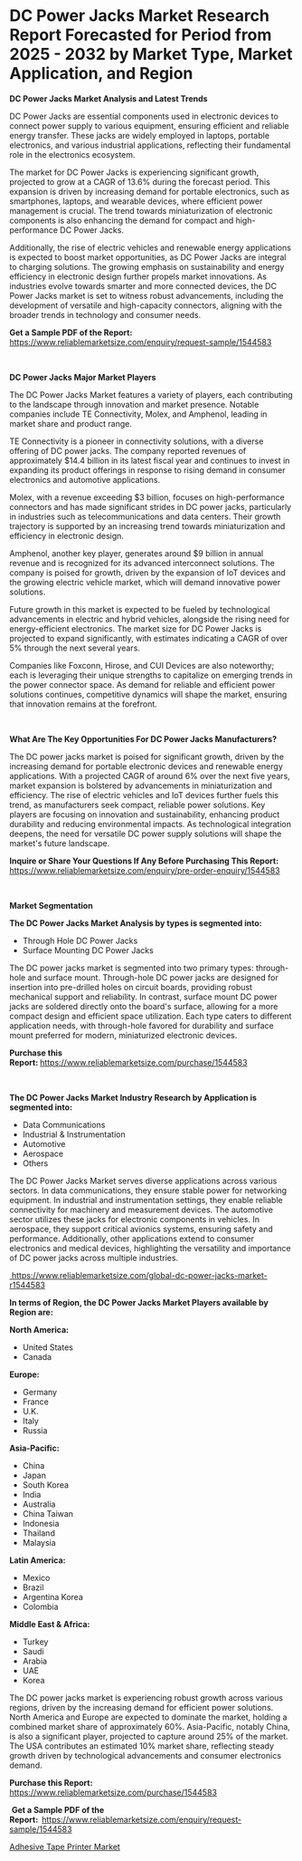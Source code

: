 <p><h1>DC Power Jacks Market Research Report Forecasted for Period from 2025 -  2032 by Market Type, Market Application, and Region</h1></p><p><strong>DC Power Jacks Market Analysis and Latest Trends</strong></p>
<p><p>DC Power Jacks are essential components used in electronic devices to connect power supply to various equipment, ensuring efficient and reliable energy transfer. These jacks are widely employed in laptops, portable electronics, and various industrial applications, reflecting their fundamental role in the electronics ecosystem.</p><p>The market for DC Power Jacks is experiencing significant growth, projected to grow at a CAGR of 13.6% during the forecast period. This expansion is driven by increasing demand for portable electronics, such as smartphones, laptops, and wearable devices, where efficient power management is crucial. The trend towards miniaturization of electronic components is also enhancing the demand for compact and high-performance DC Power Jacks.</p><p>Additionally, the rise of electric vehicles and renewable energy applications is expected to boost market opportunities, as DC Power Jacks are integral to charging solutions. The growing emphasis on sustainability and energy efficiency in electronic design further propels market innovations. As industries evolve towards smarter and more connected devices, the DC Power Jacks market is set to witness robust advancements, including the development of versatile and high-capacity connectors, aligning with the broader trends in technology and consumer needs.</p></p>
<p><strong>Get a Sample PDF of the Report:&nbsp;</strong> <a href="https://www.reliablemarketsize.com/enquiry/request-sample/1544583?utm_campaign=2378&utm_medium=2&utm_source=Github&utm_content=ia&utm_term=17022025&utm_id=dc-power-jacks">https://www.reliablemarketsize.com/enquiry/request-sample/1544583</a></p>
<p>&nbsp;</p>
<p><strong>DC Power Jacks Major Market Players</strong></p>
<p><p>The DC Power Jacks Market features a variety of players, each contributing to the landscape through innovation and market presence. Notable companies include TE Connectivity, Molex, and Amphenol, leading in market share and product range.</p><p>TE Connectivity is a pioneer in connectivity solutions, with a diverse offering of DC power jacks. The company reported revenues of approximately $14.4 billion in its latest fiscal year and continues to invest in expanding its product offerings in response to rising demand in consumer electronics and automotive applications.</p><p>Molex, with a revenue exceeding $3 billion, focuses on high-performance connectors and has made significant strides in DC power jacks, particularly in industries such as telecommunications and data centers. Their growth trajectory is supported by an increasing trend towards miniaturization and efficiency in electronic design.</p><p>Amphenol, another key player, generates around $9 billion in annual revenue and is recognized for its advanced interconnect solutions. The company is poised for growth, driven by the expansion of IoT devices and the growing electric vehicle market, which will demand innovative power solutions.</p><p>Future growth in this market is expected to be fueled by technological advancements in electric and hybrid vehicles, alongside the rising need for energy-efficient electronics. The market size for DC Power Jacks is projected to expand significantly, with estimates indicating a CAGR of over 5% through the next several years.</p><p>Companies like Foxconn, Hirose, and CUI Devices are also noteworthy; each is leveraging their unique strengths to capitalize on emerging trends in the power connector space. As demand for reliable and efficient power solutions continues, competitive dynamics will shape the market, ensuring that innovation remains at the forefront.</p></p>
<p>&nbsp;</p>
<p><strong>What Are The Key Opportunities For DC Power Jacks Manufacturers?</strong></p>
<p><p>The DC power jacks market is poised for significant growth, driven by the increasing demand for portable electronic devices and renewable energy applications. With a projected CAGR of around 6% over the next five years, market expansion is bolstered by advancements in miniaturization and efficiency. The rise of electric vehicles and IoT devices further fuels this trend, as manufacturers seek compact, reliable power solutions. Key players are focusing on innovation and sustainability, enhancing product durability and reducing environmental impacts. As technological integration deepens, the need for versatile DC power supply solutions will shape the market's future landscape.</p></p>
<p><strong>Inquire or Share Your Questions If Any Before Purchasing This Report:</strong> <a href="https://www.reliablemarketsize.com/enquiry/pre-order-enquiry/1544583?utm_campaign=2378&utm_medium=2&utm_source=Github&utm_content=ia&utm_term=17022025&utm_id=dc-power-jacks">https://www.reliablemarketsize.com/enquiry/pre-order-enquiry/1544583</a></p>
<p>&nbsp;</p>
<p><strong>Market Segmentation</strong></p>
<p><strong>The DC Power Jacks Market Analysis by types is segmented into:</strong></p>
<p><ul><li>Through Hole DC Power Jacks</li><li>Surface Mounting DC Power Jacks</li></ul></p>
<p><p>The DC power jacks market is segmented into two primary types: through-hole and surface mount. Through-hole DC power jacks are designed for insertion into pre-drilled holes on circuit boards, providing robust mechanical support and reliability. In contrast, surface mount DC power jacks are soldered directly onto the board's surface, allowing for a more compact design and efficient space utilization. Each type caters to different application needs, with through-hole favored for durability and surface mount preferred for modern, miniaturized electronic devices.</p></p>
<p><strong>Purchase this Report:&nbsp;</strong><a href="https://www.reliablemarketsize.com/purchase/1544583?utm_campaign=2378&utm_medium=2&utm_source=Github&utm_content=ia&utm_term=17022025&utm_id=dc-power-jacks">https://www.reliablemarketsize.com/purchase/1544583</a></p>
<p>&nbsp;</p>
<p><strong>The DC Power Jacks Market Industry Research by Application is segmented into:</strong></p>
<p><ul><li>Data Communications</li><li>Industrial & Instrumentation</li><li>Automotive</li><li>Aerospace</li><li>Others</li></ul></p>
<p><p>The DC Power Jacks Market serves diverse applications across various sectors. In data communications, they ensure stable power for networking equipment. In industrial and instrumentation settings, they enable reliable connectivity for machinery and measurement devices. The automotive sector utilizes these jacks for electronic components in vehicles. In aerospace, they support critical avionics systems, ensuring safety and performance. Additionally, other applications extend to consumer electronics and medical devices, highlighting the versatility and importance of DC power jacks across multiple industries.</p></p>
<p><a href="https://www.reliablemarketsize.com/global-dc-power-jacks-market-r1544583?utm_campaign=2378&utm_medium=2&utm_source=Github&utm_content=ia&utm_term=17022025&utm_id=dc-power-jacks">&nbsp;https://www.reliablemarketsize.com/global-dc-power-jacks-market-r1544583</a></p>
<p><strong>In terms of Region, the DC Power Jacks Market Players available by Region are:</strong></p>
<p>
    <p> <strong> North America: </strong>
        <ul>
            <li>United States</li>
            <li>Canada</li>
        </ul>
        </p> 
    <p> <strong> Europe: </strong>
        <ul>
            <li>Germany</li>
            <li>France</li>
            <li>U.K.</li>
            <li>Italy</li>
            <li>Russia</li>
        </ul>
        </p> 
    <p> <strong> Asia-Pacific: </strong>
        <ul>
            <li>China</li>
            <li>Japan</li>
            <li>South Korea</li>
            <li>India</li>
            <li>Australia</li>
            <li>China Taiwan</li>
            <li>Indonesia</li>
            <li>Thailand</li>
            <li>Malaysia</li>
        </ul>
        </p> 
    <p> <strong> Latin America: </strong>
        <ul>
            <li>Mexico</li>
            <li>Brazil</li>
            <li>Argentina Korea</li>
            <li>Colombia</li>
        </ul>
        </p> 
    <p> <strong> Middle East & Africa: </strong>
        <ul>
            <li>Turkey</li>
            <li>Saudi</li>
            <li>Arabia</li>
            <li>UAE</li>
            <li>Korea</li>
        </ul>
    </p>
    </p>
<p><p>The DC power jacks market is experiencing robust growth across various regions, driven by the increasing demand for efficient power solutions. North America and Europe are expected to dominate the market, holding a combined market share of approximately 60%. Asia-Pacific, notably China, is also a significant player, projected to capture around 25% of the market. The USA contributes an estimated 10% market share, reflecting steady growth driven by technological advancements and consumer electronics demand.</p></p>
<p><strong>Purchase this Report: </strong><a href="https://www.reliablemarketsize.com/purchase/1544583?utm_campaign=2378&utm_medium=2&utm_source=Github&utm_content=ia&utm_term=17022025&utm_id=dc-power-jacks">https://www.reliablemarketsize.com/purchase/1544583</a></p>
<p>&nbsp;<strong>Get a Sample PDF of the Report:&nbsp;&nbsp;</strong><a href="https://www.reliablemarketsize.com/enquiry/request-sample/1544583?utm_campaign=2378&utm_medium=2&utm_source=Github&utm_content=ia&utm_term=17022025&utm_id=dc-power-jacks">https://www.reliablemarketsize.com/enquiry/request-sample/1544583</a></p>
<p><strong></strong></p>
<p><p><a href="https://github.com/schwminh2001101/Market-Research-Report-List-1/blob/main/adhesive-tape-printer-market.md?utm_campaign=2378&utm_medium=2&utm_source=Github&utm_content=ia&utm_term=17022025&utm_id=dc-power-jacks">Adhesive Tape Printer Market</a></p></p>